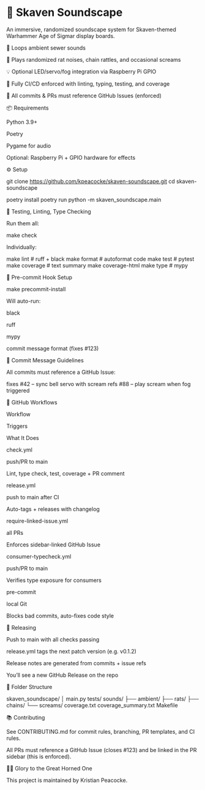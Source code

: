 # 🐀 Skaven Soundscape

An immersive, randomized soundscape system for Skaven-themed Warhammer Age of Sigmar display boards.

🎵 Loops ambient sewer sounds

🐁 Plays randomized rat noises, chain rattles, and occasional screams

💡 Optional LED/servo/fog integration via Raspberry Pi GPIO

🔬 Fully CI/CD enforced with linting, typing, testing, and coverage

🧠 All commits & PRs must reference GitHub Issues (enforced)

📦 Requirements

Python 3.9+

Poetry

Pygame for audio

Optional: Raspberry Pi + GPIO hardware for effects

⚙️ Setup

git clone <https://github.com/kpeacocke/skaven-soundscape.git>
cd skaven-soundscape

poetry install
poetry run python -m skaven_soundscape.main

🧪 Testing, Linting, Type Checking

Run them all:

make check

Individually:

make lint      # ruff + black
make format    # autoformat code
make test      # pytest
make coverage  # text summary
make coverage-html
make type      # mypy

🧼 Pre-commit Hook Setup

make precommit-install

Will auto-run:

black

ruff

mypy

commit message format (fixes #123)

🧾 Commit Message Guidelines

All commits must reference a GitHub Issue:

fixes #42 – sync bell servo with scream
refs #88 – play scream when fog triggered

🔁 GitHub Workflows

Workflow

Triggers

What It Does

check.yml

push/PR to main

Lint, type check, test, coverage + PR comment

release.yml

push to main after CI

Auto-tags + releases with changelog

require-linked-issue.yml

all PRs

Enforces sidebar-linked GitHub Issue

consumer-typecheck.yml

push/PR to main

Verifies type exposure for consumers

pre-commit

local Git

Blocks bad commits, auto-fixes code style

🚀 Releasing

Push to main with all checks passing

release.yml tags the next patch version (e.g. v0.1.2)

Release notes are generated from commits + issue refs

You’ll see a new GitHub Release on the repo

🧱 Folder Structure

skaven_soundscape/
│   main.py
tests/
sounds/
├── ambient/
├── rats/
├── chains/
└── screams/
coverage.txt
coverage_summary.txt
Makefile

📚 Contributing

See CONTRIBUTING.md for commit rules, branching, PR templates, and CI rules.

All PRs must reference a GitHub Issue (closes #123) and be linked in the PR sidebar (this is enforced).

🧙‍♂️ Glory to the Great Horned One

This project is maintained by Kristian Peacocke.

